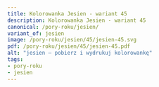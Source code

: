 ```yaml
---
title: Kolorowanka Jesien - wariant 45
description: Kolorowanka Jesien - wariant 45
canonical: /pory-roku/jesien/
variant_of: jesien
image: /pory-roku/jesien/45/jesien-45.svg
pdf: /pory-roku/jesien/45/jesien-45.pdf
alt: "jesien – pobierz i wydrukuj kolorowankę"
tags:
- pory-roku
- jesien
---
```


